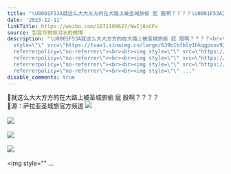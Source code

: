 ```yaml
---
title: "\U0001F53A就这么大大方方的在大路上被圣城旅偷 屁 股啊？？？？\U0001F53A源：萨拉亚圣城旅官方频道 [图片][图片][图片][图片][图片]"
date: '2023-12-11'
linkTitle: https://weibo.com/1671109627/NwIj8oCFv
source: 包容万物恒河水的微博
description: "\U0001F53A就这么大大方方的在大路上被圣城旅偷 屁 股啊？？？？<br>\U0001F53A源：萨拉亚圣城旅官方频道 <img
  style=\"\" src=\"https://tvax1.sinaimg.cn/large/639b1bfbly1hkqgpoov93j20z20jjtnx.jpg\"
  referrerpolicy=\"no-referrer\"><br><br><img style=\"\" src=\"https://tvax3.sinaimg.cn/large/639b1bfbly1hkqgqklmd0j20oj0jrti7.jpg\"
  referrerpolicy=\"no-referrer\"><br><br><img style=\"\" src=\"https://tvax2.sinaimg.cn/large/639b1bfbly1hkqgqprokqj20pu0jndq9.jpg\"
  referrerpolicy=\"no-referrer\"><br><br><img style=\"\" src=\"https://tvax4.sinaimg.cn/large/639b1bfbly1hkqgr4a8d4j20qh0jk12h.jpg\"
  referrerpolicy=\"no-referrer\"><br><br><img style=\"\" ..."
disable_comments: true
---
```

🔺就这么大大方方的在大路上被圣城旅偷 屁 股啊？？？？<br>🔺源：萨拉亚圣城旅官方频道 <img style="" src="https://tvax1.sinaimg.cn/large/639b1bfbly1hkqgpoov93j20z20jjtnx.jpg" referrerpolicy="no-referrer"><br><br><img style="" src="https://tvax3.sinaimg.cn/large/639b1bfbly1hkqgqklmd0j20oj0jrti7.jpg" referrerpolicy="no-referrer"><br><br><img style="" src="https://tvax2.sinaimg.cn/large/639b1bfbly1hkqgqprokqj20pu0jndq9.jpg" referrerpolicy="no-referrer"><br><br><img style="" src="https://tvax4.sinaimg.cn/large/639b1bfbly1hkqgr4a8d4j20qh0jk12h.jpg" referrerpolicy="no-referrer"><br><br><img style="" ...